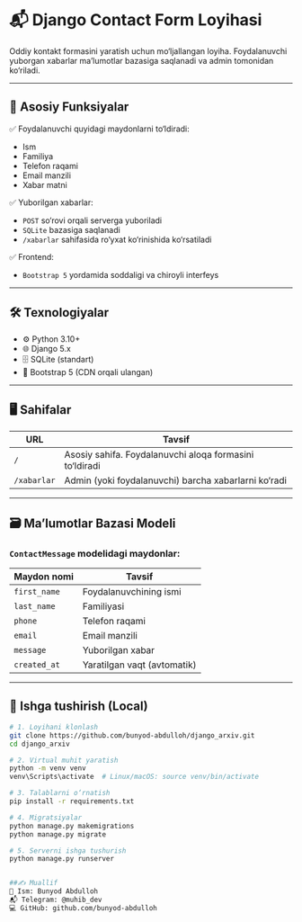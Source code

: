 # 📬 Django Contact Form Loyihasi

Oddiy kontakt formasini yaratish uchun mo‘ljallangan loyiha. Foydalanuvchi yuborgan xabarlar ma’lumotlar bazasiga saqlanadi va admin tomonidan ko‘riladi.

---

## 📌 Asosiy Funksiyalar

✅ Foydalanuvchi quyidagi maydonlarni to‘ldiradi:
- Ism
- Familiya
- Telefon raqami
- Email manzili
- Xabar matni

✅ Yuborilgan xabarlar:
- `POST` so‘rovi orqali serverga yuboriladi
- `SQLite` bazasiga saqlanadi
- `/xabarlar` sahifasida ro‘yxat ko‘rinishida ko‘rsatiladi

✅ Frontend:
- `Bootstrap 5` yordamida soddaligi va chiroyli interfeys

---

## 🛠 Texnologiyalar

- ⚙️ Python 3.10+
- 🌐 Django 5.x
- 🗄 SQLite (standart)
- 🎨 Bootstrap 5 (CDN orqali ulangan)

---

## 🖥 Sahifalar

| URL            | Tavsif                                                  |
|----------------|----------------------------------------------------------|
| `/`            | Asosiy sahifa. Foydalanuvchi aloqa formasini to‘ldiradi |
| `/xabarlar`    | Admin (yoki foydalanuvchi) barcha xabarlarni ko‘radi     |

---

## 🗃 Ma’lumotlar Bazasi Modeli

### `ContactMessage` modelidagi maydonlar:

| Maydon nomi   | Tavsif                        |
|---------------|-------------------------------|
| `first_name`  | Foydalanuvchining ismi        |
| `last_name`   | Familiyasi                    |
| `phone`       | Telefon raqami                |
| `email`       | Email manzili                 |
| `message`     | Yuborilgan xabar              |
| `created_at`  | Yaratilgan vaqt (avtomatik)   |

---

## 🚀 Ishga tushirish (Local)

```bash
# 1. Loyihani klonlash
git clone https://github.com/bunyod-abdulloh/django_arxiv.git
cd django_arxiv

# 2. Virtual muhit yaratish
python -m venv venv
venv\Scripts\activate  # Linux/macOS: source venv/bin/activate

# 3. Talablarni o‘rnatish
pip install -r requirements.txt

# 4. Migratsiyalar
python manage.py makemigrations
python manage.py migrate

# 5. Serverni ishga tushurish
python manage.py runserver


##✍️ Muallif
👤 Ism: Bunyod Abdulloh
📬 Telegram: @muhib_dev
💻 GitHub: github.com/bunyod-abdulloh